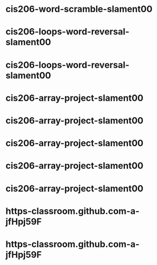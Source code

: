 # cis206-word-scramble-slament00
# cis206-loops-word-reversal-slament00
# cis206-loops-word-reversal-slament00
# cis206-array-project-slament00
# cis206-array-project-slament00
# cis206-array-project-slament00
# cis206-array-project-slament00
# cis206-array-project-slament00
# https-classroom.github.com-a-jfHpj59F
# https-classroom.github.com-a-jfHpj59F
